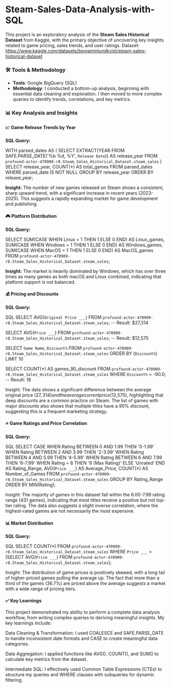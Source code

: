 # Steam-Sales-Data-Analysis-with-SQL
This project is an exploratory analysis of the **Steam Sales Historical Dataset** from Kaggle, with the primary objective of uncovering key insights related to game pricing, sales trends, and user ratings.
Dataset: https://www.kaggle.com/datasets/benjaminlundkvist/steam-sales-historical-dataset

### 🛠️ Tools & Methodology

-   **Tools**: Google BigQuery (SQL)
-   **Methodology**: I conducted a bottom-up analysis, beginning with essential data cleaning and exploration. I then moved to more complex queries to identify trends, correlations, and key metrics.

### 📊 Key Analysis and Insights

#### 📈 Game Release Trends by Year

**SQL Query:**

WITH parsed_dates AS (
    SELECT
        EXTRACT(YEAR FROM SAFE.PARSE_DATE('%b %d, %Y', `Release Date`)) AS release_year
    FROM
        `profound-actor-470909-r8.Steam_Sales_Historical_Dataset.steam_sales`
)
SELECT
    release_year,
    COUNT(*) AS total_games
FROM
    parsed_dates
WHERE
    parsed_date IS NOT NULL
GROUP BY
    release_year
ORDER BY
    release_year;

**Insight:** The number of new games released on Steam shows a consistent, sharp upward trend, with a significant increase in recent years (2023-2025). This suggests a rapidly expanding market for game development and publishing.

#### 🎮 Platform Distribution

**SQL Query:**

SELECT
    SUM(CASE WHEN Linux = 1 THEN 1 ELSE 0 END) AS Linux_games,
    SUM(CASE WHEN Windows = 1 THEN 1 ELSE 0 END) AS Windows_games,
    SUM(CASE WHEN MacOS = 1 THEN 1 ELSE 0 END) AS MacOS_games
FROM
    `profound-actor-470909-r8.Steam_Sales_Historical_Dataset.steam_sales`;

**Insight:** The market is heavily dominated by Windows, which has over three times as many games as both macOS and Linux combined, indicating that platform support is not balanced.

#### 💰 Pricing and Discounts

**SQL Query:**

SQL
SELECT AVG(`Original Price ___`) FROM `profound-actor-470909-r8.Steam_Sales_Historical_Dataset.steam_sales`;
-- Result: $27,314

SELECT AVG(`Price ___`) FROM `profound-actor-470909-r8.Steam_Sales_Historical_Dataset.steam_sales`;
-- Result: $12,575

SELECT `Game Name`, `Discount%` FROM `profound-actor-470909-r8.Steam_Sales_Historical_Dataset.steam_sales`
ORDER BY (`Discount%`) LIMIT 10

SELECT COUNT(*) AS games_90_discount FROM `profound-actor-470909-r8.Steam_Sales_Historical_Dataset.steam_sales`
WHERE `Discount%` = -90.0;
-- Result: 18

Insight: The data shows a significant difference between the average original price ($27,314) and the average current price ($12,575), highlighting that deep discounts are a common practice on Steam. The list of games with major discounts also shows that multiple titles have a 90% discount, suggesting this is a frequent marketing strategy.

#### ⭐ Game Ratings and Price Correlation

**SQL Query:**

SQL
SELECT
    CASE
        WHEN Rating BETWEEN 0 AND 1.99 THEN '0-1.99'
        WHEN Rating BETWEEN 2 AND 3.99 THEN '2-3.99'
        WHEN Rating BETWEEN 4 AND 5.99 THEN '4-5.99'
        WHEN Rating BETWEEN 6 AND 7.99 THEN '6-7.99'
        WHEN Rating = 8 THEN '8 (Max Rating)'
        ELSE 'Unrated'
    END AS Rating_Range,
    AVG(`Price ___`) AS Average_Price,
    COUNT(*) AS Number_of_Games
FROM
    `profound-actor-470909-r8.Steam_Sales_Historical_Dataset.steam_sales`
GROUP BY
    Rating_Range
ORDER BY
    MIN(Rating);

Insight: The majority of games in this dataset fall within the 6.00-7.99 rating range (431 games), indicating that most titles receive a positive but not top-tier rating. The data also suggests a slight inverse correlation, where the highest-rated games are not necessarily the most expensive.

#### 📊 Market Distribution

**SQL Query:**

SQL
SELECT COUNT(*)
FROM `profound-actor-470909-r8.Steam_Sales_Historical_Dataset.steam_sales`
WHERE `Price ___` > (SELECT AVG(`Price ___`) FROM `profound-actor-470909-r8.Steam_Sales_Historical_Dataset.steam_sales`);

Insight: The distribution of game prices is positively skewed, with a long tail of higher-priced games pulling the average up. The fact that more than a third of the games (36.7%) are priced above the average suggests a market with a wide range of pricing tiers.

#### ✅ Key Learnings

This project demonstrated my ability to perform a complete data analysis workflow, from writing complex queries to deriving meaningful insights. My key learnings include:

Data Cleaning & Transformation: I used COALESCE and SAFE.PARSE_DATE to handle inconsistent date formats and CASE to create meaningful data categories.

Data Aggregation: I applied functions like AVG(), COUNT(), and SUM() to calculate key metrics from the dataset.

Intermediate SQL: I effectively used Common Table Expressions (CTEs) to structure my queries and WHERE clauses with subqueries for dynamic filtering.
